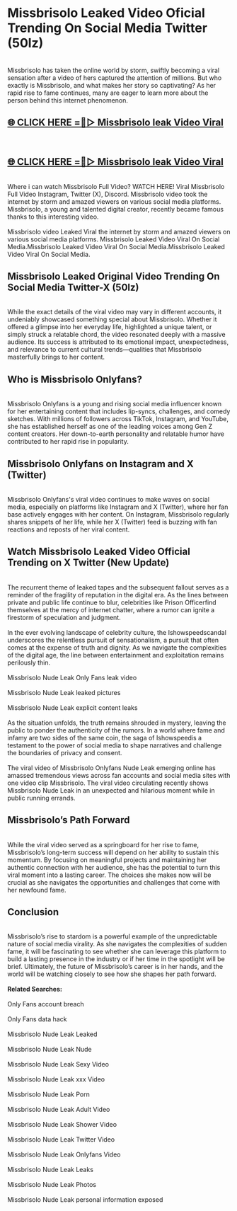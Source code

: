 # Missbrisolo Leaked Video Oficial Trending On Social Media Twitter (50lz)
<br>
Missbrisolo has taken the online world by storm, swiftly becoming a viral sensation after a video of hers captured the attention of millions. But who exactly is Missbrisolo, and what makes her story so captivating? As her rapid rise to fame continues, many are eager to learn more about the person behind this internet phenomenon.
<br>
<h2><a href="https://v.mview.online/p/url.html?title=Missbrisolo&ref=git">🌐 CLICK HERE =👙▷ Missbrisolo leak Video Viral</a></h2>
<br>
<h2><a href="https://v.mview.online/p/url.html?title=Missbrisolo&ref=git">🌐 CLICK HERE =👙▷ Missbrisolo leak Video Viral</a></h2>
<br>
Where i can watch Missbrisolo Full Video? WATCH HERE! Viral Missbrisolo Full Video Instagram, Twitter (X), Discord. Missbrisolo video took the internet by storm and amazed viewers on various social media platforms. Missbrisolo, a young and talented digital creator, recently became famous thanks to this interesting video.
<br><br>
Missbrisolo video Leaked Viral the internet by storm and amazed viewers on various social media platforms. Missbrisolo Leaked Video Viral On Social Media.Missbrisolo Leaked Video Viral On Social Media.Missbrisolo Leaked Video Viral On Social Media.
<br>
<h2>Missbrisolo Leaked Original Video Trending On Social Media Twitter-X (50lz)</h2>
<br>
While the exact details of the viral video may vary in different accounts, it undeniably showcased something special about Missbrisolo. Whether it offered a glimpse into her everyday life, highlighted a unique talent, or simply struck a relatable chord, the video resonated deeply with a massive audience. Its success is attributed to its emotional impact, unexpectedness, and relevance to current cultural trends—qualities that Missbrisolo masterfully brings to her content.
<br>
<h2>Who is Missbrisolo Onlyfans?</h2>
<br>
Missbrisolo Onlyfans is a young and rising social media influencer known for her entertaining content that includes lip-syncs, challenges, and comedy sketches. With millions of followers across TikTok, Instagram, and YouTube, she has established herself as one of the leading voices among Gen Z content creators. Her down-to-earth personality and relatable humor have contributed to her rapid rise in popularity.
<br>
<h2>Missbrisolo Onlyfans on Instagram and X (Twitter)</h2>
<br>
Missbrisolo Onlyfans's viral video continues to make waves on social media, especially on platforms like Instagram and X (Twitter), where her fan base actively engages with her content. On Instagram, Missbrisolo regularly shares snippets of her life, while her X (Twitter) feed is buzzing with fan reactions and reposts of her viral content.
<br>
<h2>Watch Missbrisolo Leaked Video Official Trending on X Twitter (New Update)</h2>
<br>
The recurrent theme of leaked tapes and the subsequent fallout serves as a reminder of the fragility of reputation in the digital era. As the lines between private and public life continue to blur, celebrities like Prison Officerfind themselves at the mercy of internet chatter, where a rumor can ignite a firestorm of speculation and judgment.
<br><br>
In the ever evolving landscape of celebrity culture, the Ishowspeedscandal underscores the relentless pursuit of sensationalism, a pursuit that often comes at the expense of truth and dignity. As we navigate the complexities of the digital age, the line between entertainment and exploitation remains perilously thin.
<br><br>
Missbrisolo Nude Leak Only Fans leak video
<br><br>
Missbrisolo Nude Leak leaked pictures
<br><br>
Missbrisolo Nude Leak explicit content leaks
<br><br>
As the situation unfolds, the truth remains shrouded in mystery, leaving the public to ponder the authenticity of the rumors. In a world where fame and infamy are two sides of the same coin, the saga of Ishowspeedis a testament to the power of social media to shape narratives and challenge the boundaries of privacy and consent.
<br><br>
The viral video of Missbrisolo Onlyfans Nude Leak emerging online has amassed tremendous views across fan accounts and social media sites with one video clip Missbrisolo. The viral video circulating recently shows Missbrisolo Nude Leak in an unexpected and hilarious moment while in public running errands.
<br>
<h2>Missbrisolo’s Path Forward</h2>
<br>
While the viral video served as a springboard for her rise to fame, Missbrisolo’s long-term success will depend on her ability to sustain this momentum. By focusing on meaningful projects and maintaining her authentic connection with her audience, she has the potential to turn this viral moment into a lasting career. The choices she makes now will be crucial as she navigates the opportunities and challenges that come with her newfound fame.
<br>
<h2>Conclusion</h2>
<br>
Missbrisolo’s rise to stardom is a powerful example of the unpredictable nature of social media virality. As she navigates the complexities of sudden fame, it will be fascinating to see whether she can leverage this platform to build a lasting presence in the industry or if her time in the spotlight will be brief. Ultimately, the future of Missbrisolo’s career is in her hands, and the world will be watching closely to see how she shapes her path forward.
<br><br>
<strong>Related Searches:</strong>
<br><br>
Only Fans account breach
<br><br>
Only Fans data hack
<br><br>
Missbrisolo Nude Leak Leaked
<br><br>
Missbrisolo Nude Leak Nude
<br><br>
Missbrisolo Nude Leak Sexy Video
<br><br>
Missbrisolo Nude Leak xxx Video
<br><br>
Missbrisolo Nude Leak Porn
<br><br>
Missbrisolo Nude Leak Adult Video
<br><br>
Missbrisolo Nude Leak Shower Video
<br><br>
Missbrisolo Nude Leak Twitter Video
<br><br>
Missbrisolo Nude Leak Onlyfans Video
<br><br>
Missbrisolo Nude Leak Leaks
<br><br>
Missbrisolo Nude Leak Photos
<br><br>
Missbrisolo Nude Leak personal information exposed